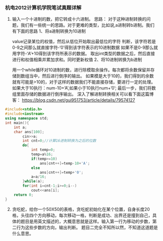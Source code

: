 ### 杭电2012计算机学院笔试真题详解
1. 输入一个十进制的数，把它转成十六进制。 
   思路： 
   对于这种进制转换的问题，我们有一些统一的思路。对于更难的类型，比如说,a进制转b进制。我们有下面的思路 
   1、将a进制转换为10进制

   value记录某位的权值，然后从低位开始取出最低位的字符
   判断，该字符若是0-9之间那么就直接字符-‘0’得到该字符表示的10进制数据
   如果不是0-9那么就用字符-‘A’+10得到该字符所表示的数据。
   取出int类型的数据之后，然后直接进行和权值相乘并累加求和。同时更新权值
   2、将10进制转换为b进制

   用一个while循环对10进制的数，进行除模取余操作。每次都将余数保留并存储到数组当中，然后进行倒序的输出。
   如果模是大于10的，我们得到的余数就有可能是>10的，对于这样的数据我们不能直接存储，要进行一定的处理。如果大于10执行：num-10+’A’,如果小于10执行num+’0’;
   最后一步，我们将数组里面存储的数据进行倒序输出。
   深入了解进制转换相关可以看下面这篇博客： 
   https://blog.csdn.net/gui951753/article/details/79574127
~~~C++
#include<stdio.h>
#include<iostream>
using namespace std;
int main(){
    int a;
    char ans[100];
        cin>>a;
        int cnt=0;//计算16进制转换为之后的位数 
        do{
            int temp=0;
            temp=a%16;
            if(temp>=10)
                ans[cnt++]=temp-10+'A';         
            else
                ans[cnt++]=temp+'0';
            a=a/16;
        }while(a);
        for(int i=cnt-1;i>=0;i--)
            cout<<ans[i];       
    return 0;
}
~~~

2. 贪吃蛇，给你一个50X50的表格，贪吃蛇初始化在某个位置，自身长度20格，头往四个方向移动，每次移动一格，判断是成功、出界还是撞到自己，具体的题目是用英文描述的，大概意思就是这样。输入第一行为移动的步数，第二行为这些步数的方向，输出判断。 
题目二完全不知所以然，不知道这道题是什么意思。
